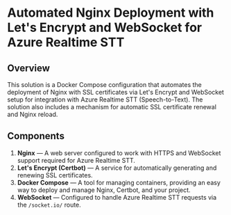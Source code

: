 # Automated Nginx Deployment with Let's Encrypt and WebSocket for Azure Realtime STT

## Overview

This solution is a Docker Compose configuration that automates the deployment of Nginx with SSL certificates via Let's Encrypt and WebSocket setup for integration with Azure Realtime STT (Speech-to-Text). The solution also includes a mechanism for automatic SSL certificate renewal and Nginx reload.

## Components

1. **Nginx** — A web server configured to work with HTTPS and WebSocket support required for Azure Realtime STT.
2. **Let's Encrypt (Certbot)** — A service for automatically generating and renewing SSL certificates.
3. **Docker Compose** — A tool for managing containers, providing an easy way to deploy and manage Nginx, Certbot, and your project.
4. **WebSocket** — Configured to handle Azure Realtime STT requests via the `/socket.io/` route.
